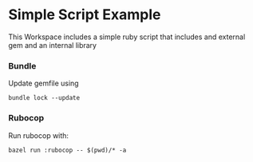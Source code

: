 # Simple Script Example

This Workspace includes a simple ruby script that includes and external gem and an internal library


### Bundle

Update gemfile using

```
bundle lock --update
```

### Rubocop
Run rubocop with:

```
bazel run :rubocop -- $(pwd)/* -a
```